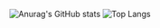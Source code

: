 ![Anurag's GitHub stats](https://github-readme-stats.vercel.app/api?username=Hwirin-Kim&show_icons=true&theme=tokyonight&hide=stars&count_private=true)
![Top Langs](https://github-readme-stats.vercel.app/api/top-langs/?username=Hwirin-Kim&layout=compact&theme=tokyonight)

